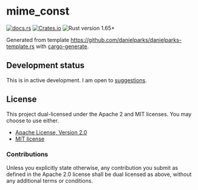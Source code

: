 # mime_const

[![docs.rs](https://img.shields.io/docsrs/mime_const)][docs.rs]
[![Crates.io](https://img.shields.io/crates/v/mime_const)][crates.io]
![Rust version 1.65+](https://img.shields.io/badge/Rust%20version-1.65%2B-success)

Generated from template https://github.com/danielparks/danielparks-template.rs
with [cargo-generate](https://github.com/ashleygwilliams/cargo-generate).

## Development status

This is in active development. I am open to [suggestions][issues].

## License

This project dual-licensed under the Apache 2 and MIT licenses. You may choose
to use either.

  * [Apache License, Version 2.0](LICENSE-APACHE)
  * [MIT license](LICENSE-MIT)

### Contributions

Unless you explicitly state otherwise, any contribution you submit as defined
in the Apache 2.0 license shall be dual licensed as above, without any
additional terms or conditions.

[docs.rs]: https://docs.rs/mime_const/latest/mime_test/
[crates.io]: https://crates.io/crates/mime_const
[issues]: https://github.com/danielparks/mime_const/issues

